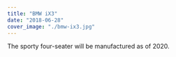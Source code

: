 ```yaml
---
title: "BMW iX3"
date: "2018-06-28"
cover_image: "./bmw-ix3.jpg"
---
```


The sporty four-seater will be manufactured as of 2020. 
<!-- end -->

